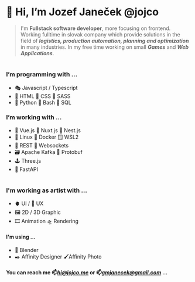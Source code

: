 # 👋 Hi, I’m Jozef Janeček @jojco
> I'm **Fullstack software developer**, more focusing on frontend. Working fulltime in slovak company which provide solutions in the field of ***logistics, production automation, planning and optimization*** in many industries. In my free time working on small ***Games*** and ***Web Applications***.
#
### I’m programming with ...
- 🎭 Javascript / Typescript
- 🦴 HTML 💄 CSS 🫦 SASS
- 🐍 Python 🐚 Bash 📑 SQL

### I’m working with ...
- 🐲 Vue.js 🦚 Nuxt.js 🐯 Nest.js
- 🐧 Linux 🐳 Docker 🪟 WSL2
- 📑 REST 🔌 Websockets
- 🗃️ Apache Kafka 🚄 Protobuf
- 🕹️ Three.js
- 🐉 FastAPI

#
### I'm working as artist with ...
- 🫀 UI / 🧠 UX 
- 🖼️ 2D / 3D Graphic
- 🎞️ Animation 🛸 Rendering
#### I'm using ...
- 🦿 Blender 
- ✒️ Affinity Designer 🖌️Affinity Photo

####  You can reach me 📫*hi@jojco.me* or 📫*gmjanecek@gmail.com* ...

<!---
weewyx/weewyx is a ✨ special ✨ repository because its `README.md` (this file) appears on your GitHub profile.
You can click the Preview link to take a look at your changes.
--->
